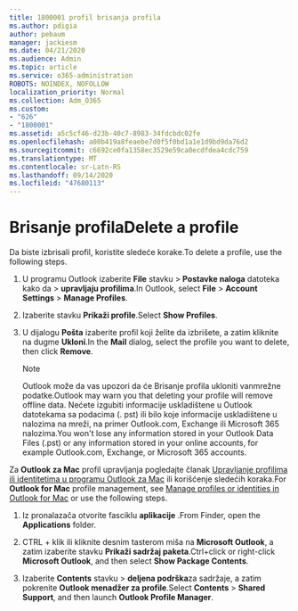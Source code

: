 ```yaml
---
title: 1800001 profil brisanja profila
ms.author: pdigia
author: pebaum
manager: jackiesm
ms.date: 04/21/2020
ms.audience: Admin
ms.topic: article
ms.service: o365-administration
ROBOTS: NOINDEX, NOFOLLOW
localization_priority: Normal
ms.collection: Adm_O365
ms.custom:
- "626"
- "1800001"
ms.assetid: a5c5cf46-d23b-40c7-8983-34fdcbdc02fe
ms.openlocfilehash: a00b419a8feaebe7d0f5f0bd1a1e1d9bd9da76d2
ms.sourcegitcommit: c6692ce0fa1358ec3529e59ca0ecdfdea4cdc759
ms.translationtype: MT
ms.contentlocale: sr-Latn-RS
ms.lasthandoff: 09/14/2020
ms.locfileid: "47680113"
---
```

# <a name="delete-a-profile"></a><span data-ttu-id="bc3e6-102">Brisanje profila</span><span class="sxs-lookup"><span data-stu-id="bc3e6-102">Delete a profile</span></span>

<span data-ttu-id="bc3e6-103">Da biste izbrisali profil, koristite sledeće korake.</span><span class="sxs-lookup"><span data-stu-id="bc3e6-103">To delete a profile, use the following steps.</span></span>
  
1. <span data-ttu-id="bc3e6-104">U programu Outlook izaberite **File** stavku \> **Postavke naloga** datoteka kako da \> **upravljaju profilima**.</span><span class="sxs-lookup"><span data-stu-id="bc3e6-104">In Outlook, select **File** \> **Account Settings** \> **Manage Profiles**.</span></span>

2. <span data-ttu-id="bc3e6-105">Izaberite stavku **Prikaži profile**.</span><span class="sxs-lookup"><span data-stu-id="bc3e6-105">Select **Show Profiles**.</span></span>

3. <span data-ttu-id="bc3e6-106">U dijalogu **Pošta** izaberite profil koji želite da izbrišete, a zatim kliknite na dugme **Ukloni**.</span><span class="sxs-lookup"><span data-stu-id="bc3e6-106">In the **Mail** dialog, select the profile you want to delete, then click **Remove**.</span></span>

    > [!NOTE]
    > <span data-ttu-id="bc3e6-107">Outlook može da vas upozori da će Brisanje profila ukloniti vanmrežne podatke.</span><span class="sxs-lookup"><span data-stu-id="bc3e6-107">Outlook may warn you that deleting your profile will remove offline data.</span></span> <span data-ttu-id="bc3e6-108">Nećete izgubiti informacije uskladištene u Outlook datotekama sa podacima (. pst) ili bilo koje informacije uskladištene u nalozima na mreži, na primer Outlook.com, Exchange ili Microsoft 365 nalozima.</span><span class="sxs-lookup"><span data-stu-id="bc3e6-108">You won't lose any information stored in your Outlook Data Files (.pst) or any information stored in your online accounts, for example Outlook.com, Exchange, or Microsoft 365 accounts.</span></span>
  
<span data-ttu-id="bc3e6-109">Za **Outlook za Mac** profil upravljanja pogledajte članak [Upravljanje profilima ili identitetima u programu Outlook za Mac](https://support.office.com/article/fed2a955-74df-4a24-bef6-78a426958c4c.aspx) ili korišćenje sledećih koraka.</span><span class="sxs-lookup"><span data-stu-id="bc3e6-109">For **Outlook for Mac** profile management, see [Manage profiles or identities in Outlook for Mac](https://support.office.com/article/fed2a955-74df-4a24-bef6-78a426958c4c.aspx) or use the following steps.</span></span>
  
1. <span data-ttu-id="bc3e6-110">Iz pronalazača otvorite fasciklu **aplikacije** .</span><span class="sxs-lookup"><span data-stu-id="bc3e6-110">From Finder, open the **Applications** folder.</span></span>

2. <span data-ttu-id="bc3e6-111">CTRL + klik ili kliknite desnim tasterom miša na **Microsoft Outlook**, a zatim izaberite stavku **Prikaži sadržaj paketa**.</span><span class="sxs-lookup"><span data-stu-id="bc3e6-111">Ctrl+click or right-click **Microsoft Outlook**, and then select **Show Package Contents**.</span></span>

3. <span data-ttu-id="bc3e6-112">Izaberite **Contents** stavku \> **deljena podrška**za sadržaje, a zatim pokrenite **Outlook menadžer za profile**.</span><span class="sxs-lookup"><span data-stu-id="bc3e6-112">Select **Contents** \> **Shared Support**, and then launch **Outlook Profile Manager**.</span></span>
